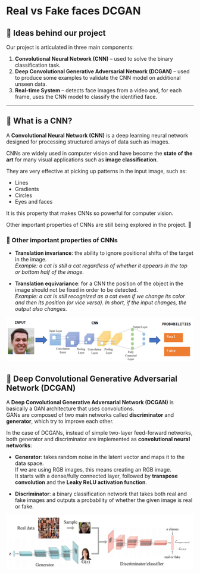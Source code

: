 # Real vs Fake faces DCGAN

## 📌 Ideas behind our project
Our project is articulated in three main components:

1. **Convolutional Neural Network (CNN)** – used to solve the binary classification task.  
2. **Deep Convolutional Generative Adversarial Network (DCGAN)** – used to produce some examples to validate the CNN model on additional unseen data.  
3. **Real-time System** – detects face images from a video and, for each frame, uses the CNN model to classify the identified face.

---

## 🧠 What is a CNN?
A **Convolutional Neural Network (CNN)** is a deep learning neural network designed for processing structured arrays of data such as images.  

CNNs are widely used in computer vision and have become the **state of the art** for many visual applications such as **image classification**.  

They are very effective at picking up patterns in the input image, such as:  
- Lines  
- Gradients  
- Circles  
- Eyes and faces  

It is this property that makes CNNs so powerful for computer vision.  

Other important properties of CNNs are still being explored in the project. 🚀

### 🔎 Other important properties of CNNs
- **Translation invariance**: the ability to ignore positional shifts of the target in the image.  
  *Example: a cat is still a cat regardless of whether it appears in the top or bottom half of the image.*  

- **Translation equivariance**: for a CNN the position of the object in the image should not be fixed in order to be detected.  
  *Example: a cat is still recognized as a cat even if we change its color and then its position (or vice versa). In short, if the input changes, the output also changes.*

![Real vs Fake CNN](projects_images/cnn.png)

## 🧩 Deep Convolutional Generative Adversarial Network (DCGAN)

A **Deep Convolutional Generative Adversarial Network (DCGAN)** is basically a GAN architecture that uses convolutions.  
GANs are composed of two main networks called **discriminator** and **generator**, which try to improve each other.  

In the case of DCGANs, instead of simple two-layer feed-forward networks, both generator and discriminator are implemented as **convolutional neural networks**:  

- **Generator**: takes random noise in the latent vector and maps it to the data space.  
  If we are using RGB images, this means creating an RGB image.  
  It starts with a dense/fully connected layer, followed by **transpose convolution** and the **Leaky ReLU activation function**.  

- **Discriminator**: a binary classification network that takes both real and fake images and outputs a probability of whether the given image is real or fake.

![Deep Convolutional Generative Adversarial Network](projects_images/DCGAN.png)
